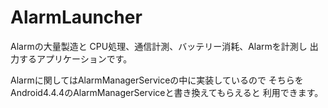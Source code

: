 # AlarmLauncher
Alarmの大量製造と
CPU処理、通信計測、バッテリー消耗、Alarmを計測し
出力するアプリケーションです。

Alarmに関してはAlarmManagerServiceの中に実装しているので
そちらをAndroid4.4.4のAlarmManagerServiceと書き換えてもらえると
利用できます。
